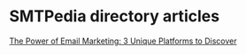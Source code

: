 # SMTPedia directory articles
<a href="https://smtpedia.com/beguinners-guides/the-power-of-email-marketing/">The Power of Email Marketing: 3 Unique Platforms to Discover</a>
